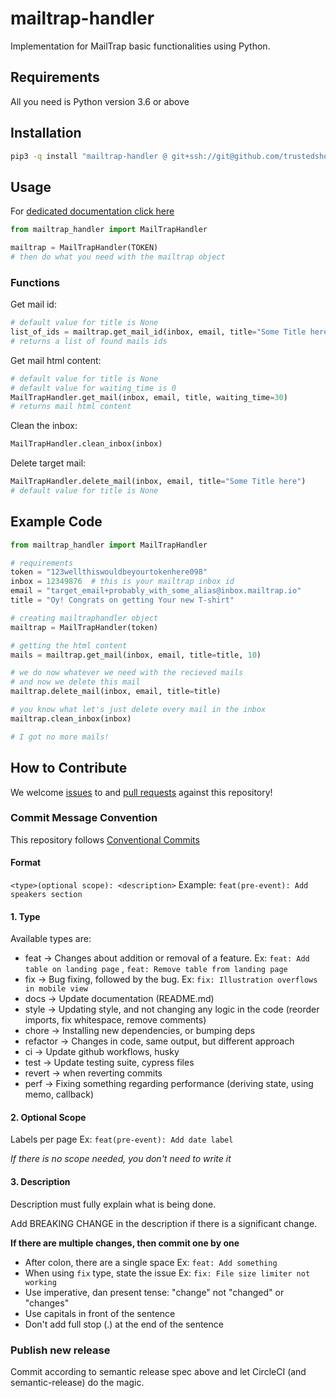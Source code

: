 mailtrap-handler
===

Implementation for MailTrap basic functionalities using Python.

## Requirements

All you need is Python version 3.6 or above

## Installation

```sh
pip3 -q install "mailtrap-handler @ git+ssh://git@github.com/trustedshops-public/mailtrap-handler.git
```

## Usage

For [dedicated documentation click here](https://trustedshops-public.github.io/mailtrap-handler/mailtrap_handler)

```python
from mailtrap_handler import MailTrapHandler

mailtrap = MailTrapHandler(TOKEN)
# then do what you need with the mailtrap object
```

### Functions

Get mail id:

```python
# default value for title is None
list_of_ids = mailtrap.get_mail_id(inbox, email, title="Some Title here")
# returns a list of found mails ids
```

Get mail html content:

```python
# default value for title is None
# default value for waiting_time is 0
MailTrapHandler.get_mail(inbox, email, title, waiting_time=30)
# returns mail html content
```

Clean the inbox:

```python
MailTrapHandler.clean_inbox(inbox)
```

Delete target mail:

```python
MailTrapHandler.delete_mail(inbox, email, title="Some Title here")
# default value for title is None
```

## Example Code

```python
from mailtrap_handler import MailTrapHandler

# requirements
token = "123wellthiswouldbeyourtokenhere098"
inbox = 12349876  # this is your mailtrap inbox id
email = "target_email+probably_with_some_alias@inbox.mailtrap.io"
title = "Oy! Congrats on getting Your new T-shirt"

# creating mailtraphandler object
mailtrap = MailTrapHandler(token)

# getting the html content
mails = mailtrap.get_mail(inbox, email, title=title, 10)

# we do now whatever we need with the recieved mails
# and now we delete this mail
mailtrap.delete_mail(inbox, email, title=title)

# you know what let's just delete every mail in the inbox
mailtrap.clean_inbox(inbox)

# I got no more mails!
```

## How to Contribute

We welcome [issues](https://github.com/trustedshops-public/mailtrap-handler/issues) to
and [pull requests](https://github.com/trustedshops-public/mailtrap-handler/pulls) against this repository!

### Commit Message Convention

This repository follows [Conventional Commits](https://www.conventionalcommits.org/en/v1.0.0/)

#### Format

`<type>(optional scope): <description>`
Example: `feat(pre-event): Add speakers section`

#### 1. Type

Available types are:

- feat → Changes about addition or removal of a feature. Ex: `feat: Add table on landing page`
  , `feat: Remove table from landing page`
- fix → Bug fixing, followed by the bug. Ex: `fix: Illustration overflows in mobile view`
- docs → Update documentation (README.md)
- style → Updating style, and not changing any logic in the code (reorder imports, fix whitespace, remove comments)
- chore → Installing new dependencies, or bumping deps
- refactor → Changes in code, same output, but different approach
- ci → Update github workflows, husky
- test → Update testing suite, cypress files
- revert → when reverting commits
- perf → Fixing something regarding performance (deriving state, using memo, callback)

#### 2. Optional Scope

Labels per page Ex: `feat(pre-event): Add date label`

*If there is no scope needed, you don't need to write it*

#### 3. Description

Description must fully explain what is being done.

Add BREAKING CHANGE in the description if there is a significant change.

**If there are multiple changes, then commit one by one**

- After colon, there are a single space Ex: `feat: Add something`
- When using `fix` type, state the issue Ex: `fix: File size limiter not working`
- Use imperative, dan present tense: "change" not "changed" or "changes"
- Use capitals in front of the sentence
- Don't add full stop (.) at the end of the sentence

### Publish new release

Commit according to semantic release spec above and let CircleCI (and semantic-release) do the magic.
